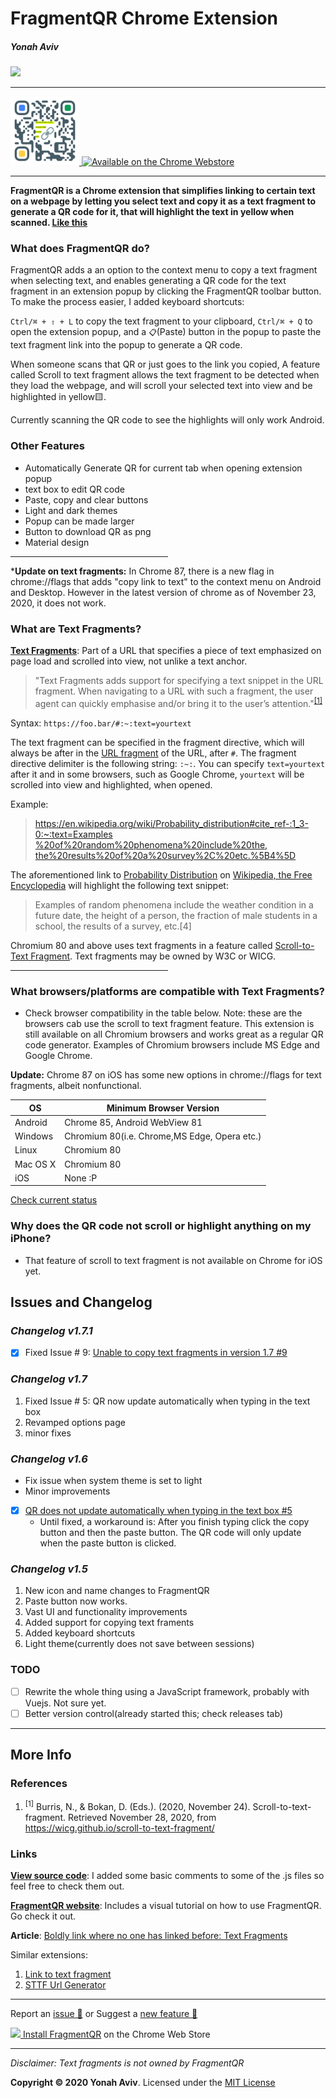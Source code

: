 # FragmentQR Chrome Extension
 ##### *Yonah Aviv*
<a href="https://www.paypal.com/cgi-bin/webscr?cmd=_donations&business=CBYMNSA8XYYY2&item_name=To+continue+doing+whatever+I+am+doing&currency_code=CAD&source=url">
 <img src="https://camo.githubusercontent.com/d5d24e33e2f4b6fe53987419a21b203c03789a8f/68747470733a2f2f696d672e736869656c64732e696f2f62616467652f446f6e6174652d50617950616c2d677265656e2e737667" />
</a>



 -----

<a href="https://bit.ly/GetFragmentedQR" class="btn" title="Get it on the Chrome Web Store" padding="0">
  <img src="FragmentQR/img/512.png" width ="110px" alt="FragmentQR Logo">
   <img src="https://developer.chrome.com/webstore/images/ChromeWebStore_Badge_v2_496x150.png" width="400px" alt="Available on the Chrome Webstore">
</a>

---- 
**FragmentQR is a Chrome extension that simplifies linking to certain text on a webpage by letting you select text and copy it as a text fragment to generate a QR code for it, that will highlight 
the text in yellow when scanned. [Like this](https://example.com/#:~:text=use%20in%20illustrative%20examples%20in%20documents.%20You%20may%20use%20this%20domain%20in%20literature%20without)**


### What does FragmentQR do?

FragmentQR adds a an option to the context menu to copy a text fragment when selecting text, and enables generating a QR code for the text fragment in an extension popup by clicking the FragmentQR toolbar button.
 To make the process easier, I added keyboard shortcuts:

```Ctrl/⌘ + ⇧ + L``` to copy the text fragment to your clipboard,  ```Ctrl/⌘ + Q``` to open the extension popup, and a ```📋```(Paste) button in the popup to paste the text fragment link into the popup to generate a QR code. 

When someone scans that QR or just goes to the link you copied, A feature called Scroll to text fragment allows the text fragment to be detected when they load the webpage, and will scroll your selected text into view and be highlighted in yellow🟨.

Currently scanning the QR code to see the highlights will only work Android.

### Other Features

+ Automatically Generate QR for current tab when opening extension popup
+ text box to edit QR code
+ Paste, copy and clear buttons
+ Light and dark themes
+ Popup can be made larger
+ Button to download QR as png
+ Material design

 
<hr width=50%>

***Update on text fragments:** In Chrome 87, there is a new flag in chrome://flags that adds "copy link to text" to the context menu on Android and Desktop. However in the latest version of chrome as of November 23, 2020, it does not work.

### **What are Text Fragments?** 

**[Text Fragments](https://wicg.github.io/scroll-to-text-fragment/)**: Part of a URL that specifies a piece of text emphasized on page load and scrolled into view, not unlike a text anchor. 


>    "Text Fragments adds support for specifying a text snippet in the URL fragment. When navigating to a URL with such a fragment, the user agent can quickly emphasise and/or bring it to the user’s attention."<sup>[[1]](#ref_frag)</sup>


Syntax: ```https://foo.bar/#:~:text=yourtext```

The text fragment can be specified in the fragment directive, which will always be after in the [URL fragment](https://en.wikipedia.org/wiki/URI_fragment) of the URL, after `#`. The fragment directive delimiter is the following string: ```:~:```. You can specify ```text=yourtext``` after it and in some browsers, such as Google Chrome, ```yourtext``` will be scrolled into view and highlighted, when opened.


Example:

>[https://en.wikipedia.org/wiki/Probability_distribution#cite_ref-:1_3-0:~:text=Examples
%20of%20random%20phenomena%20include%20the,
the%20results%20of%20a%20survey%2C%20etc.%5B4%5D](https://en.wikipedia.org/wiki/Probability_distribution#cite_ref-:1_3-0:~:text=Examples%20of%20random%20phenomena%20include%20the,the%20results%20of%20a%20survey%2C%20etc.%5B4%5D)

The aforementioned link to [Probability Distribution](https://en.wikipedia.org/wiki/Probability_distribution) on [Wikipedia, the Free Encyclopedia](https://en.wikipedia.org/wiki/Main_Page) will highlight the following text snippet:
> Examples of random phenomena include the weather condition in a future date, the height of a person, the fraction of male students in a school, the results of a survey, etc.[4]


Chromium 80 and above uses text fragments in a feature called <a href="https://github.com/WICG/scroll-to-text-fragment/" title="Scroll-to-Text Fragment on GitHub">Scroll-to-Text Fragment</a>. Text fragments may be owned by W3C or WICG.





<hr width=50%>



### **What browsers/platforms are compatible with Text Fragments?**
- Check browser compatibility in the table below. Note: these are the browsers cab use the scroll to text fragment feature. This extension is still available on all Chromium browsers and works great as a regular QR code generator.
Examples of Chromium browsers include MS Edge and Google Chrome.

**Update:**
Chrome 87 on iOS has some new options in chrome://flags for text fragments, albeit nonfunctional.


|OS |Minimum Browser Version|
|--|--|
|Android| Chrome 85, Android WebView 81|
|Windows|Chromium 80(i.e. Chrome,MS Edge, Opera etc.)|
|Linux| Chromium 80| 
|Mac OS X| Chromium 80|
|iOS|None :P|

<a href="https://caniuse.com/url-scroll-to-text-fragment#tab-container:~:text=content%2Dvisibility-,Can%20I%20use" title="Check compatability of scroll to text fragment" target="_blank">Check current status</a>



### **Why does the QR code not scroll or highlight anything on my iPhone?**
+ That feature of scroll to text fragment is not available on Chrome for iOS yet.




## Issues and Changelog

### _Changelog v1.7.1_

   - [X] Fixed Issue # 9: [Unable to copy text fragments in version 1.7 #9](https://github.com/y330/FragmentQR/issues/9)


### _Changelog v1.7_

1. Fixed Issue # 5: QR now update automatically when typing in the text box
2. Revamped options page
3. minor fixes


### _Changelog v1.6_

   - Fix issue when system theme is set to light</li>
   - Minor improvements
 
   - [X] [QR does not update automatically when typing in the text box #5](https://github.com/y330/FragmentQR/issues/5#issue-720348982)
      - Until fixed, a workaround is: After you finish typing click the copy button and then the paste button. The QR code will only update when the paste button is clicked.

   
### _Changelog v1.5_

 <ol>  
  <li>New icon and name changes to FragmentQR</li>
  <li>Paste button now works.</li>
  <li>Vast UI and functionality improvements</li>
  <li>Added support for copying text framents</li>
  <li>Added keyboard shortcuts</li>
  <li>Light theme(currently does not save between sessions)</li>
 </ol>
 
 
### TODO

  - [ ] Rewrite the whole thing using a JavaScript framework, probably with Vuejs. Not sure yet.
  - [ ] Better version control(already started this; check releases tab)

----

## More Info
### References
 1. <sup id="ref_frag">[1]</sup> Burris, N., &amp; Bokan, D. (Eds.). (2020, November 24). Scroll-to-text-fragment. Retrieved November 28, 2020, from https://wicg.github.io/scroll-to-text-fragment/
 
### Links

[**View source code**](/FragmentQR): I added some basic comments to some of the .js files so feel free to check them out.


[**FragmentQR website**](https://y330.github.io/FragmentQR): Includes a visual tutorial on how to use FragmentQR. Go check it out.

**Article**: [Boldly link where no one has linked before: Text Fragments](https://web.dev/text-fragments/#:~:text=Boldly%20link%20where%20no%20one%20has%20linked%20before:%20Text%20Fragments)

Similar extensions: 
 1. [Link to text fragment](https://chrome.google.com/webstore/detail/link-to-text-fragment/pbcodcjpfjdpcineamnnmbkkmkdpajjg)
 2. [STTF Url Generator](https://chrome.google.com/webstore/detail/sttf-url-generator/mlihnffnlcfgjkkmigdgahgpfpfddafo)


 ----
 
Report an [issue 🐞](https://github.com/y330/FragmentQR/issues/new?title=Report%20a%20bug&body=%22%3Cdetails%3E%0A%3Csummary%3EDetails%3C/summary%3E%0A%0A-%20Operating%20system*%3A%0A-%20Extension%20version*%3A%20%0A-%20Browser*%3A%0A%0A%3C/details%3E%0A%0A**Steps%20to%20reproduce%20the%20bug**%0A%0A**What%20is%20the%20bug/issue%3F**%0A%0A**Screen%20recording%20or%20screenshot**%0A%0A%22) or Suggest a [new feature 🔮](https://github.com/y330/FragmentQR/issues/new?title=Suggest%20a%20new%20feature%F0%9F%94%AE&body=%23%23%23%20Idea%3A%0A%3E%20your%20idea%20here%0A%0A%23%23%23%20Code%3A%0A%60input%20your%20code%28optional%29%60) 


[![](https://static.wikia.nocookie.net/logopedia/images/c/c5/Google_Chrome_Web_Store_icon_2015.svg/revision/latest/top-crop/width/25/height/25?cb=20190930194931) Install FragmentQR](https://chrome.google.com/webstore/detail/fragmentqr/cabodnfakameckfbbgkciiifempglloj/#:~:text=1) on the Chrome Web Store

---- 

_Disclaimer: Text fragments is not owned by FragmentQR_


 
**Copyright © 2020 Yonah Aviv**. Licensed under the [MIT License](https://raw.githubusercontent.com/y330/FragmentQR/master/LICENSE)
